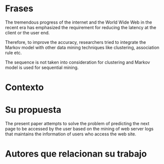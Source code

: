 # Frases 

The tremendous progress of the internet and the World Wide Web in the recent era has emphasized the requirement for reducing the latency at the client or the user end.


Therefore, to improve the accuracy, researchers tried to integrate the Markov model with other data mining techniques like clustering, association rule etc.




The sequence is not taken into consideration for clustering and Markov model is used for sequential mining.




# Contexto


# Su propuesta 

The present paper attempts to solve the problem of predicting the next page to be accessed by the user based on the mining of web server logs that maintains the information of users who access the web site.



# Autores que relacionan su trabajo










